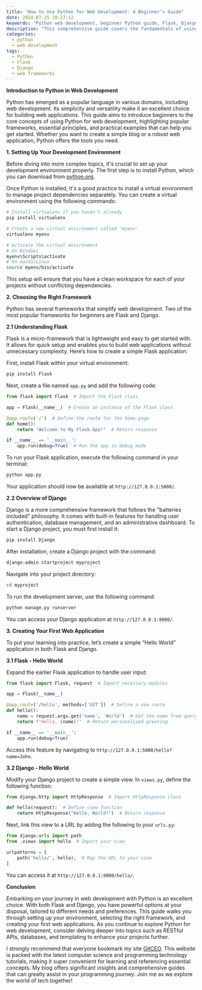 ```yaml
---
title: "How to Use Python for Web Development: A Beginner’s Guide"
date: 2024-07-25 20:27:12
keywords: "Python web development, beginner Python guide, Flask, Django, web frameworks"
description: "This comprehensive guide covers the fundamentals of using Python for web development, targeting beginners. Explore essential frameworks like Flask and Django, learn how to set up your development environment, and understand the core concepts of web applications. With practical code examples, you will gain insights into Python's capabilities in building dynamic websites and APIs. Enhance your programming skills with real-world applications and step-by-step instructions aimed at making Python web development accessible to everyone. Transform your ideas into functional web projects by following this beginner-friendly manual."
categories:
  - python
  - web development
tags:
  - Python
  - Flask
  - Django
  - web frameworks
---
```


**Introduction to Python in Web Development**

Python has emerged as a popular language in various domains, including web development. Its simplicity and versatility make it an excellent choice for building web applications. This guide aims to introduce beginners to the core concepts of using Python for web development, highlighting popular frameworks, essential principles, and practical examples that can help you get started. Whether you want to create a simple blog or a robust web application, Python offers the tools you need. 

<!-- more -->

**1. Setting Up Your Development Environment**

Before diving into more complex topics, it's crucial to set up your development environment properly. The first step is to install Python, which you can download from [python.org](https://www.python.org/downloads/).

Once Python is installed, it's a good practice to install a virtual environment to manage project dependencies separately. You can create a virtual environment using the following commands:

```bash
# Install virtualenv if you haven't already
pip install virtualenv 

# Create a new virtual environment called 'myenv'
virtualenv myenv

# Activate the virtual environment
# On Windows
myenv\Scripts\activate
# On macOS/Linux
source myenv/bin/activate
```

This setup will ensure that you have a clean workspace for each of your projects without conflicting dependencies. 

**2. Choosing the Right Framework**

Python has several frameworks that simplify web development. Two of the most popular frameworks for beginners are Flask and Django.

**2.1 Understanding Flask**

Flask is a micro-framework that is lightweight and easy to get started with. It allows for quick setup and enables you to build web applications without unnecessary complexity. Here’s how to create a simple Flask application:

First, install Flask within your virtual environment:

```bash
pip install Flask
```

Next, create a file named `app.py` and add the following code:

```python
from flask import Flask  # Import the Flask class

app = Flask(__name__)  # Create an instance of the Flask class

@app.route('/')  # Define the route for the home page
def home():
    return "Welcome to My Flask App!"  # Return response

if __name__ == '__main__':
    app.run(debug=True)  # Run the app in debug mode
```

To run your Flask application, execute the following command in your terminal:

```bash
python app.py
```

Your application should now be available at `http://127.0.0.1:5000/`.

**2.2 Overview of Django**

Django is a more comprehensive framework that follows the "batteries included" philosophy. It comes with built-in features for handling user authentication, database management, and an administrative dashboard. To start a Django project, you must first install it:

```bash
pip install Django
```

After installation, create a Django project with the command:

```bash
django-admin startproject myproject
```

Navigate into your project directory:

```bash
cd myproject
```

To run the development server, use the following command:

```bash
python manage.py runserver
```

You can access your Django application at `http://127.0.0.1:8000/`.

**3. Creating Your First Web Application**

To put your learning into practice, let’s create a simple “Hello World” application in both Flask and Django.

**3.1 Flask - Hello World**

Expand the earlier Flask application to handle user input:

```python
from flask import Flask, request  # Import necessary modules

app = Flask(__name__)

@app.route('/hello', methods=['GET'])  # Define a new route
def hello():
    name = request.args.get('name', 'World')  # Get the name from query parameters
    return f"Hello, {name}!"  # Return personalized greeting

if __name__ == '__main__':
    app.run(debug=True)
```

Access this feature by navigating to `http://127.0.0.1:5000/hello?name=John`.

**3.2 Django - Hello World**

Modify your Django project to create a simple view. In `views.py`, define the following function:

```python
from django.http import HttpResponse  # Import HttpResponse class

def hello(request):  # Define view function
    return HttpResponse("Hello, World!")  # Return response
```

Next, link this view to a URL by adding the following to your `urls.py`:

```python
from django.urls import path
from .views import hello  # Import your view

urlpatterns = [
    path('hello/', hello),  # Map the URL to your view
]
```

You can access it at `http://127.0.0.1:8000/hello/`.

**Conclusion**

Embarking on your journey in web development with Python is an excellent choice. With both Flask and Django, you have powerful options at your disposal, tailored to different needs and preferences. This guide walks you through setting up your environment, selecting the right framework, and creating your first web applications. As you continue to explore Python for web development, consider delving deeper into topics such as RESTful APIs, databases, and templating to enhance your projects further. 

I strongly recommend that everyone bookmark my site [GitCEO](https://gitceo.com). This website is packed with the latest computer science and programming technology tutorials, making it super convenient for learning and referencing essential concepts. My blog offers significant insights and comprehensive guides that can greatly assist in your programming journey. Join me as we explore the world of tech together!
